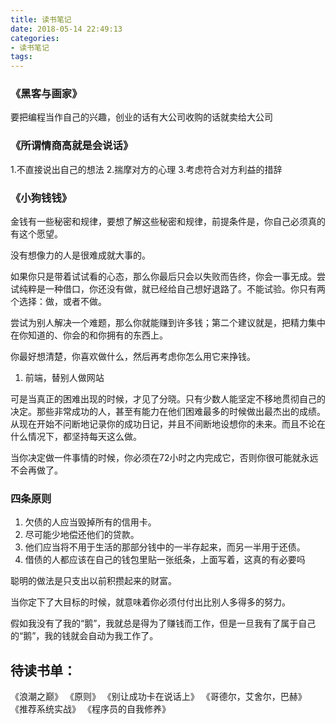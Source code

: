 ```yaml
---
title: 读书笔记
date: 2018-05-14 22:49:13
categories: 
- 读书笔记
tags:
---
```


### 《黑客与画家》
要把编程当作自己的兴趣，创业的话有大公司收购的话就卖给大公司

###  《所谓情商高就是会说话》
1.不直接说出自己的想法
2.揣摩对方的心理
3.考虑符合对方利益的措辞

### 《小狗钱钱》
金钱有一些秘密和规律，要想了解这些秘密和规律，前提条件是，你自己必须真的有这个愿望。

没有想像力的人是很难成就大事的。

如果你只是带着试试看的心态，那么你最后只会以失败而告终，你会一事无成。尝试纯粹是一种借口，你还没有做，就已经给自己想好退路了。不能试验。你只有两个选择：做，或者不做。

尝试为别人解决一个难题，那么你就能赚到许多钱；第二个建议就是，把精力集中在你知道的、你会的和你拥有的东西上。

你最好想清楚，你喜欢做什么，然后再考虑你怎么用它来挣钱。
1. 前端，替别人做网站

可是当真正的困难出现的时候，才见了分晓。只有少数人能坚定不移地贯彻自己的决定。那些非常成功的人，甚至有能力在他们困难最多的时候做出最杰出的成绩。从现在开始不问断地记录你的成功日记，并且不间断地设想你的未来。而且不论在什么情况下，都坚持每天这么做。

当你决定做一件事情的时候，你必须在72小时之内完成它，否则你很可能就永远不会再做了。

### 四条原则
1. 欠债的人应当毁掉所有的信用卡。
2. 尽可能少地偿还他们的贷款。
3. 他们应当将不用于生活的那部分钱中的一半存起来，而另一半用于还债。
4. 借债的人都应该在自己的钱包里贴一张纸条，上面写着，这真的有必要吗

聪明的做法是只支出以前积攒起来的财富。

当你定下了大目标的时候，就意味着你必须付付出比别人多得多的努力。

假如我没有了我的“鹅”，我就总是得为了赚钱而工作，但是一旦我有了属于自己的“鹅”，我的钱就会自动为我工作了。


## 待读书单：
《浪潮之巅》
《原则》
《别让成功卡在说话上》
《哥德尔，艾舍尔，巴赫》
《推荐系统实战》
《程序员的自我修养》

